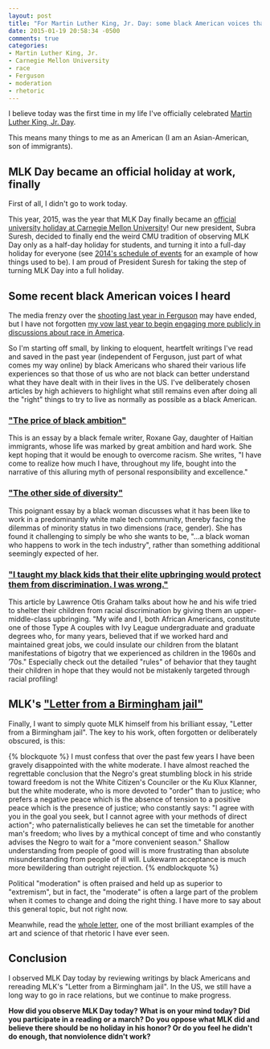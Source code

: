 ```yaml
---
layout: post
title: "For Martin Luther King, Jr. Day: some black American voices that spoke to me recently"
date: 2015-01-19 20:58:34 -0500
comments: true
categories:
- Martin Luther King, Jr.
- Carnegie Mellon University
- race
- Ferguson
- moderation
- rhetoric
---
```

I believe today was the first time in my life I've officially celebrated [Martin Luther King, Jr. Day](http://en.wikipedia.org/wiki/Martin_Luther_King,_Jr._Day).

This means many things to me as an American (I am an Asian-American, son of immigrants).

<!--more-->

## MLK Day became an official holiday at work, finally

First of all, I didn't go to work today.

This year, 2015, was the year that MLK Day finally became an [official university holiday at Carnegie Mellon University](http://www.cmu.edu/leadership/president-suresh/presidential-communications/2014/2014-08-21.html)! Our new president, Subra Suresh, decided to finally end the weird CMU tradition of observing MLK Day only as a half-day holiday for students, and turning it into a full-day holiday for everyone (see [2014's schedule of events](http://www.cmu.edu/cipi/news-events/2014/140114_Frazer-2014-MLK-Keynote-Address.html) for an example of how things used to be). I am proud of President Suresh for taking the step of turning MLK Day into a full holiday.

## Some recent black American voices I heard

The media frenzy over the [shooting last year in Ferguson](http://en.wikipedia.org/wiki/Shooting_of_Michael_Brown) may have ended, but I have not forgotten [my vow last year to begin engaging more publicly in discussions about race in America](/blog/2014/11/27/report-on-my-fourth-day-of-stoic-week-2014/).

So I'm starting off small, by linking to eloquent, heartfelt writings I've read and saved in the past year (independent of Ferguson, just part of what comes my way online) by black Americans who shared their various life experiences so that those of us who are not black can better understand what they have dealt with in their lives in the US. I've deliberately chosen articles by high achievers to highlight what still remains even after doing all the "right" things to try to live as normally as possible as a black American.

### ["The price of black ambition"](http://www.vqronline.org/essays-articles/2014/10/price-black-ambition)

This is an essay by a black female writer, Roxane Gay, daughter of Haitian immigrants, whose life was marked by great ambition and hard work. She kept hoping that it would be enough to overcome racism. She writes, "I have come to realize how much I have, throughout my life, bought into the narrative of this alluring myth of personal responsibility and excellence."

### ["The other side of diversity"](http://medium.com/@ericajoy/the-other-side-of-diversity-1bb3de2f053e)

This poignant essay by a black woman discusses what it has been like to work in a predominantly white male tech community, thereby facing the dilemmas of minority status in two dimensions (race, gender). She has found it challenging to simply be who she wants to be, "...a black woman who happens to work in the tech industry", rather than something additional seemingly expected of her.

### ["I taught my black kids that their elite upbringing would protect them from discrimination. I was wrong."](http://www.washingtonpost.com/posteverything/wp/2014/11/06/i-taught-my-black-kids-that-their-elite-upbringing-would-protect-them-from-discrimination-i-was-wrong/)

This article by Lawrence Otis Graham talks about how he and his wife tried to shelter their children from racial discrimination by giving them an upper-middle-class upbringing. "My wife and I, both African Americans, constitute one of those Type A couples with Ivy League undergraduate and graduate degrees who, for many years, believed that if we worked hard and maintained great jobs, we could insulate our children from the blatant manifestations of bigotry that we experienced as children in the 1960s and ’70s." Especially check out the detailed "rules" of behavior that they taught their children in hope that they would not be mistakenly targeted through racial profiling!

## MLK's ["Letter from a Birmingham jail"](http://www.africa.upenn.edu/Articles_Gen/Letter_Birmingham.html)

Finally, I want to simply quote MLK himself from his brilliant essay, "Letter from a Birmingham jail". The key to his work, often forgotten or deliberately obscured, is this:

{% blockquote %}
I must confess that over the past few years I have been gravely disappointed with the white moderate. I have almost reached the regrettable conclusion that the Negro's great stumbling block in his stride toward freedom is not the White Citizen's Counciler or the Ku Klux Klanner, but the white moderate, who is more devoted to "order" than to justice; who prefers a negative peace which is the absence of tension to a positive peace which is the presence of justice; who constantly says: "I agree with you in the goal you seek, but I cannot agree with your methods of direct action"; who paternalistically believes he can set the timetable for another man's freedom; who lives by a mythical concept of time and who constantly advises the Negro to wait for a "more convenient season." Shallow understanding from people of good will is more frustrating than absolute misunderstanding from people of ill will. Lukewarm acceptance is much more bewildering than outright rejection.
{% endblockquote %}

Political "moderation" is often praised and held up as superior to "extremism", but in fact, the "moderate" is often a large part of the problem when it comes to change and doing the right thing. I have more to say about this general topic, but not right now.

Meanwhile, read the [whole letter](http://www.africa.upenn.edu/Articles_Gen/Letter_Birmingham.html), one of the most brilliant examples of the art and science of that rhetoric I have ever seen.

## Conclusion

I observed MLK Day today by reviewing writings by black Americans and rereading MLK's "Letter from a Birmingham jail". In the US, we still have a long way to go in race relations, but we continue to make progress.

**How did you observe MLK Day today? What is on your mind today? Did you participate in a reading or a march? Do you oppose what MLK did and believe there should be no holiday in his honor? Or do you feel he didn't do enough, that nonviolence didn't work?**
